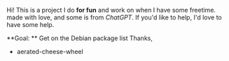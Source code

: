 Hi! This is a project I do **for fun** and work on when I have some freetime.
made with love, and some is from _ChatGPT_.
If you'd like to help, I'd love to have some help.

**Goal: ** Get on the Debian package list
Thanks, 
- aerated-cheese-wheel
